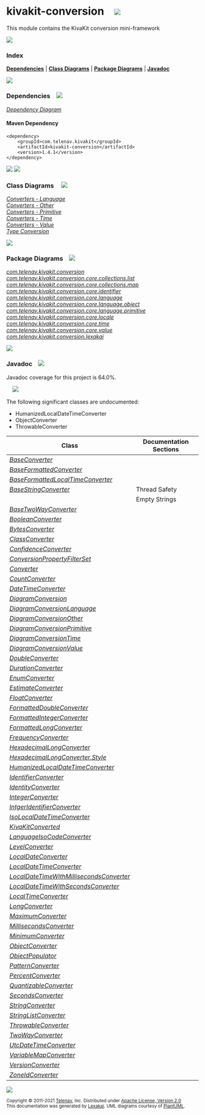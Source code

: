 [//]: # (start-user-text)



[//]: # (end-user-text)

# kivakit-conversion &nbsp;&nbsp; <img src="https://www.kivakit.org/images/puzzle-32.png" srcset="https://www.kivakit.org/images/puzzle-32-2x.png 2x"/>

This module contains the KivaKit conversion mini-framework

<img src="https://www.kivakit.org/images/horizontal-line-512.png" srcset="https://www.kivakit.org/images/horizontal-line-512-2x.png 2x"/>

### Index



[**Dependencies**](#dependencies) | [**Class Diagrams**](#class-diagrams) | [**Package Diagrams**](#package-diagrams) | [**Javadoc**](#javadoc)

<img src="https://www.kivakit.org/images/horizontal-line-512.png" srcset="https://www.kivakit.org/images/horizontal-line-512-2x.png 2x"/>

### Dependencies <a name="dependencies"></a> &nbsp;&nbsp; <img src="https://www.kivakit.org/images/dependencies-32.png" srcset="https://www.kivakit.org/images/dependencies-32-2x.png 2x"/>

[*Dependency Diagram*](https://www.kivakit.org/1.4.1/lexakai/kivakit/kivakit-conversion/documentation/diagrams/dependencies.svg)

#### Maven Dependency

    <dependency>
        <groupId>com.telenav.kivakit</groupId>
        <artifactId>kivakit-conversion</artifactId>
        <version>1.4.1</version>
    </dependency>

<img src="https://www.kivakit.org/images/horizontal-line-128.png" srcset="https://www.kivakit.org/images/horizontal-line-128-2x.png 2x"/>

[//]: # (start-user-text)



[//]: # (end-user-text)

<img src="https://www.kivakit.org/images/horizontal-line-128.png" srcset="https://www.kivakit.org/images/horizontal-line-128-2x.png 2x"/>

### Class Diagrams <a name="class-diagrams"></a> &nbsp; &nbsp; <img src="https://www.kivakit.org/images/diagram-40.png" srcset="https://www.kivakit.org/images/diagram-40-2x.png 2x"/>

[*Converters - Language*](https://www.kivakit.org/1.4.1/lexakai/kivakit/kivakit-conversion/documentation/diagrams/diagram-conversion-language.svg)  
[*Converters - Other*](https://www.kivakit.org/1.4.1/lexakai/kivakit/kivakit-conversion/documentation/diagrams/diagram-conversion-other.svg)  
[*Converters - Primitive*](https://www.kivakit.org/1.4.1/lexakai/kivakit/kivakit-conversion/documentation/diagrams/diagram-conversion-primitive.svg)  
[*Converters - Time*](https://www.kivakit.org/1.4.1/lexakai/kivakit/kivakit-conversion/documentation/diagrams/diagram-conversion-time.svg)  
[*Converters - Value*](https://www.kivakit.org/1.4.1/lexakai/kivakit/kivakit-conversion/documentation/diagrams/diagram-conversion-value.svg)  
[*Type Conversion*](https://www.kivakit.org/1.4.1/lexakai/kivakit/kivakit-conversion/documentation/diagrams/diagram-conversion.svg)

<img src="https://www.kivakit.org/images/horizontal-line-128.png" srcset="https://www.kivakit.org/images/horizontal-line-128-2x.png 2x"/>

### Package Diagrams <a name="package-diagrams"></a> &nbsp;&nbsp; <img src="https://www.kivakit.org/images/box-32.png" srcset="https://www.kivakit.org/images/box-32-2x.png 2x"/>

[*com.telenav.kivakit.conversion*](https://www.kivakit.org/1.4.1/lexakai/kivakit/kivakit-conversion/documentation/diagrams/com.telenav.kivakit.conversion.svg)  
[*com.telenav.kivakit.conversion.core.collections.list*](https://www.kivakit.org/1.4.1/lexakai/kivakit/kivakit-conversion/documentation/diagrams/com.telenav.kivakit.conversion.core.collections.list.svg)  
[*com.telenav.kivakit.conversion.core.collections.map*](https://www.kivakit.org/1.4.1/lexakai/kivakit/kivakit-conversion/documentation/diagrams/com.telenav.kivakit.conversion.core.collections.map.svg)  
[*com.telenav.kivakit.conversion.core.identifier*](https://www.kivakit.org/1.4.1/lexakai/kivakit/kivakit-conversion/documentation/diagrams/com.telenav.kivakit.conversion.core.identifier.svg)  
[*com.telenav.kivakit.conversion.core.language*](https://www.kivakit.org/1.4.1/lexakai/kivakit/kivakit-conversion/documentation/diagrams/com.telenav.kivakit.conversion.core.language.svg)  
[*com.telenav.kivakit.conversion.core.language.object*](https://www.kivakit.org/1.4.1/lexakai/kivakit/kivakit-conversion/documentation/diagrams/com.telenav.kivakit.conversion.core.language.object.svg)  
[*com.telenav.kivakit.conversion.core.language.primitive*](https://www.kivakit.org/1.4.1/lexakai/kivakit/kivakit-conversion/documentation/diagrams/com.telenav.kivakit.conversion.core.language.primitive.svg)  
[*com.telenav.kivakit.conversion.core.locale*](https://www.kivakit.org/1.4.1/lexakai/kivakit/kivakit-conversion/documentation/diagrams/com.telenav.kivakit.conversion.core.locale.svg)  
[*com.telenav.kivakit.conversion.core.time*](https://www.kivakit.org/1.4.1/lexakai/kivakit/kivakit-conversion/documentation/diagrams/com.telenav.kivakit.conversion.core.time.svg)  
[*com.telenav.kivakit.conversion.core.value*](https://www.kivakit.org/1.4.1/lexakai/kivakit/kivakit-conversion/documentation/diagrams/com.telenav.kivakit.conversion.core.value.svg)  
[*com.telenav.kivakit.conversion.lexakai*](https://www.kivakit.org/1.4.1/lexakai/kivakit/kivakit-conversion/documentation/diagrams/com.telenav.kivakit.conversion.lexakai.svg)

<img src="https://www.kivakit.org/images/horizontal-line-128.png" srcset="https://www.kivakit.org/images/horizontal-line-128-2x.png 2x"/>

### Javadoc <a name="javadoc"></a> &nbsp;&nbsp; <img src="https://www.kivakit.org/images/books-32.png" srcset="https://www.kivakit.org/images/books-32-2x.png 2x"/>

Javadoc coverage for this project is 64.0%.  
  
&nbsp; &nbsp; <img src="https://www.kivakit.org/images/meter-60-96.png" srcset="https://www.kivakit.org/images/meter-60-96-2x.png 2x"/>


The following significant classes are undocumented:  

- HumanizedLocalDateTimeConverter  
- ObjectConverter  
- ThrowableConverter

| Class | Documentation Sections |
|---|---|
| [*BaseConverter*](https://www.kivakit.org/1.4.1/javadoc/kivakit/kivakit.conversion/com/telenav/kivakit/conversion/BaseConverter.html) |  |  
| [*BaseFormattedConverter*](https://www.kivakit.org/1.4.1/javadoc/kivakit/kivakit.conversion/com/telenav/kivakit/conversion/core/time/BaseFormattedConverter.html) |  |  
| [*BaseFormattedLocalTimeConverter*](https://www.kivakit.org/1.4.1/javadoc/kivakit/kivakit.conversion/com/telenav/kivakit/conversion/core/time/BaseFormattedLocalTimeConverter.html) |  |  
| [*BaseStringConverter*](https://www.kivakit.org/1.4.1/javadoc/kivakit/kivakit.conversion/com/telenav/kivakit/conversion/BaseStringConverter.html) | Thread Safety |  
| | Empty Strings |  
| [*BaseTwoWayConverter*](https://www.kivakit.org/1.4.1/javadoc/kivakit/kivakit.conversion/com/telenav/kivakit/conversion/BaseTwoWayConverter.html) |  |  
| [*BooleanConverter*](https://www.kivakit.org/1.4.1/javadoc/kivakit/kivakit.conversion/com/telenav/kivakit/conversion/core/language/primitive/BooleanConverter.html) |  |  
| [*BytesConverter*](https://www.kivakit.org/1.4.1/javadoc/kivakit/kivakit.conversion/com/telenav/kivakit/conversion/core/value/BytesConverter.html) |  |  
| [*ClassConverter*](https://www.kivakit.org/1.4.1/javadoc/kivakit/kivakit.conversion/com/telenav/kivakit/conversion/core/language/ClassConverter.html) |  |  
| [*ConfidenceConverter*](https://www.kivakit.org/1.4.1/javadoc/kivakit/kivakit.conversion/com/telenav/kivakit/conversion/core/value/ConfidenceConverter.html) |  |  
| [*ConversionPropertyFilterSet*](https://www.kivakit.org/1.4.1/javadoc/kivakit/kivakit.conversion/com/telenav/kivakit/conversion/core/language/object/ConversionPropertyFilterSet.html) |  |  
| [*Converter*](https://www.kivakit.org/1.4.1/javadoc/kivakit/kivakit.conversion/com/telenav/kivakit/conversion/Converter.html) |  |  
| [*CountConverter*](https://www.kivakit.org/1.4.1/javadoc/kivakit/kivakit.conversion/com/telenav/kivakit/conversion/core/value/CountConverter.html) |  |  
| [*DateTimeConverter*](https://www.kivakit.org/1.4.1/javadoc/kivakit/kivakit.conversion/com/telenav/kivakit/conversion/core/time/DateTimeConverter.html) |  |  
| [*DiagramConversion*](https://www.kivakit.org/1.4.1/javadoc/kivakit/kivakit.conversion/com/telenav/kivakit/conversion/lexakai/DiagramConversion.html) |  |  
| [*DiagramConversionLanguage*](https://www.kivakit.org/1.4.1/javadoc/kivakit/kivakit.conversion/com/telenav/kivakit/conversion/lexakai/DiagramConversionLanguage.html) |  |  
| [*DiagramConversionOther*](https://www.kivakit.org/1.4.1/javadoc/kivakit/kivakit.conversion/com/telenav/kivakit/conversion/lexakai/DiagramConversionOther.html) |  |  
| [*DiagramConversionPrimitive*](https://www.kivakit.org/1.4.1/javadoc/kivakit/kivakit.conversion/com/telenav/kivakit/conversion/lexakai/DiagramConversionPrimitive.html) |  |  
| [*DiagramConversionTime*](https://www.kivakit.org/1.4.1/javadoc/kivakit/kivakit.conversion/com/telenav/kivakit/conversion/lexakai/DiagramConversionTime.html) |  |  
| [*DiagramConversionValue*](https://www.kivakit.org/1.4.1/javadoc/kivakit/kivakit.conversion/com/telenav/kivakit/conversion/lexakai/DiagramConversionValue.html) |  |  
| [*DoubleConverter*](https://www.kivakit.org/1.4.1/javadoc/kivakit/kivakit.conversion/com/telenav/kivakit/conversion/core/language/primitive/DoubleConverter.html) |  |  
| [*DurationConverter*](https://www.kivakit.org/1.4.1/javadoc/kivakit/kivakit.conversion/com/telenav/kivakit/conversion/core/time/DurationConverter.html) |  |  
| [*EnumConverter*](https://www.kivakit.org/1.4.1/javadoc/kivakit/kivakit.conversion/com/telenav/kivakit/conversion/core/language/EnumConverter.html) |  |  
| [*EstimateConverter*](https://www.kivakit.org/1.4.1/javadoc/kivakit/kivakit.conversion/com/telenav/kivakit/conversion/core/value/EstimateConverter.html) |  |  
| [*FloatConverter*](https://www.kivakit.org/1.4.1/javadoc/kivakit/kivakit.conversion/com/telenav/kivakit/conversion/core/language/primitive/FloatConverter.html) |  |  
| [*FormattedDoubleConverter*](https://www.kivakit.org/1.4.1/javadoc/kivakit/kivakit.conversion/com/telenav/kivakit/conversion/core/language/primitive/FormattedDoubleConverter.html) |  |  
| [*FormattedIntegerConverter*](https://www.kivakit.org/1.4.1/javadoc/kivakit/kivakit.conversion/com/telenav/kivakit/conversion/core/language/primitive/FormattedIntegerConverter.html) |  |  
| [*FormattedLongConverter*](https://www.kivakit.org/1.4.1/javadoc/kivakit/kivakit.conversion/com/telenav/kivakit/conversion/core/language/primitive/FormattedLongConverter.html) |  |  
| [*FrequencyConverter*](https://www.kivakit.org/1.4.1/javadoc/kivakit/kivakit.conversion/com/telenav/kivakit/conversion/core/time/FrequencyConverter.html) |  |  
| [*HexadecimalLongConverter*](https://www.kivakit.org/1.4.1/javadoc/kivakit/kivakit.conversion/com/telenav/kivakit/conversion/core/language/primitive/HexadecimalLongConverter.html) |  |  
| [*HexadecimalLongConverter.Style*](https://www.kivakit.org/1.4.1/javadoc/kivakit/kivakit.conversion/com/telenav/kivakit/conversion/core/language/primitive/HexadecimalLongConverter.Style.html) |  |  
| [*HumanizedLocalDateTimeConverter*](https://www.kivakit.org/1.4.1/javadoc/kivakit/kivakit.conversion/com/telenav/kivakit/conversion/core/time/HumanizedLocalDateTimeConverter.html) |  |  
| [*IdentifierConverter*](https://www.kivakit.org/1.4.1/javadoc/kivakit/kivakit.conversion/com/telenav/kivakit/conversion/core/identifier/IdentifierConverter.html) |  |  
| [*IdentityConverter*](https://www.kivakit.org/1.4.1/javadoc/kivakit/kivakit.conversion/com/telenav/kivakit/conversion/core/language/IdentityConverter.html) |  |  
| [*IntegerConverter*](https://www.kivakit.org/1.4.1/javadoc/kivakit/kivakit.conversion/com/telenav/kivakit/conversion/core/language/primitive/IntegerConverter.html) |  |  
| [*IntgerIdentifierConverter*](https://www.kivakit.org/1.4.1/javadoc/kivakit/kivakit.conversion/com/telenav/kivakit/conversion/core/identifier/IntgerIdentifierConverter.html) |  |  
| [*IsoLocalDateTimeConverter*](https://www.kivakit.org/1.4.1/javadoc/kivakit/kivakit.conversion/com/telenav/kivakit/conversion/core/time/IsoLocalDateTimeConverter.html) |  |  
| [*KivaKitConverted*](https://www.kivakit.org/1.4.1/javadoc/kivakit/kivakit.conversion/com/telenav/kivakit/conversion/core/language/object/KivaKitConverted.html) |  |  
| [*LanguageIsoCodeConverter*](https://www.kivakit.org/1.4.1/javadoc/kivakit/kivakit.conversion/com/telenav/kivakit/conversion/core/locale/LanguageIsoCodeConverter.html) |  |  
| [*LevelConverter*](https://www.kivakit.org/1.4.1/javadoc/kivakit/kivakit.conversion/com/telenav/kivakit/conversion/core/value/LevelConverter.html) |  |  
| [*LocalDateConverter*](https://www.kivakit.org/1.4.1/javadoc/kivakit/kivakit.conversion/com/telenav/kivakit/conversion/core/time/LocalDateConverter.html) |  |  
| [*LocalDateTimeConverter*](https://www.kivakit.org/1.4.1/javadoc/kivakit/kivakit.conversion/com/telenav/kivakit/conversion/core/time/LocalDateTimeConverter.html) |  |  
| [*LocalDateTimeWithMillisecondsConverter*](https://www.kivakit.org/1.4.1/javadoc/kivakit/kivakit.conversion/com/telenav/kivakit/conversion/core/time/LocalDateTimeWithMillisecondsConverter.html) |  |  
| [*LocalDateTimeWithSecondsConverter*](https://www.kivakit.org/1.4.1/javadoc/kivakit/kivakit.conversion/com/telenav/kivakit/conversion/core/time/LocalDateTimeWithSecondsConverter.html) |  |  
| [*LocalTimeConverter*](https://www.kivakit.org/1.4.1/javadoc/kivakit/kivakit.conversion/com/telenav/kivakit/conversion/core/time/LocalTimeConverter.html) |  |  
| [*LongConverter*](https://www.kivakit.org/1.4.1/javadoc/kivakit/kivakit.conversion/com/telenav/kivakit/conversion/core/language/primitive/LongConverter.html) |  |  
| [*MaximumConverter*](https://www.kivakit.org/1.4.1/javadoc/kivakit/kivakit.conversion/com/telenav/kivakit/conversion/core/value/MaximumConverter.html) |  |  
| [*MillisecondsConverter*](https://www.kivakit.org/1.4.1/javadoc/kivakit/kivakit.conversion/com/telenav/kivakit/conversion/core/time/MillisecondsConverter.html) |  |  
| [*MinimumConverter*](https://www.kivakit.org/1.4.1/javadoc/kivakit/kivakit.conversion/com/telenav/kivakit/conversion/core/value/MinimumConverter.html) |  |  
| [*ObjectConverter*](https://www.kivakit.org/1.4.1/javadoc/kivakit/kivakit.conversion/com/telenav/kivakit/conversion/core/language/object/ObjectConverter.html) |  |  
| [*ObjectPopulator*](https://www.kivakit.org/1.4.1/javadoc/kivakit/kivakit.conversion/com/telenav/kivakit/conversion/core/language/object/ObjectPopulator.html) |  |  
| [*PatternConverter*](https://www.kivakit.org/1.4.1/javadoc/kivakit/kivakit.conversion/com/telenav/kivakit/conversion/core/language/PatternConverter.html) |  |  
| [*PercentConverter*](https://www.kivakit.org/1.4.1/javadoc/kivakit/kivakit.conversion/com/telenav/kivakit/conversion/core/value/PercentConverter.html) |  |  
| [*QuantizableConverter*](https://www.kivakit.org/1.4.1/javadoc/kivakit/kivakit.conversion/com/telenav/kivakit/conversion/core/value/QuantizableConverter.html) |  |  
| [*SecondsConverter*](https://www.kivakit.org/1.4.1/javadoc/kivakit/kivakit.conversion/com/telenav/kivakit/conversion/core/time/SecondsConverter.html) |  |  
| [*StringConverter*](https://www.kivakit.org/1.4.1/javadoc/kivakit/kivakit.conversion/com/telenav/kivakit/conversion/StringConverter.html) |  |  
| [*StringListConverter*](https://www.kivakit.org/1.4.1/javadoc/kivakit/kivakit.conversion/com/telenav/kivakit/conversion/core/collections/list/StringListConverter.html) |  |  
| [*ThrowableConverter*](https://www.kivakit.org/1.4.1/javadoc/kivakit/kivakit.conversion/com/telenav/kivakit/conversion/core/language/ThrowableConverter.html) |  |  
| [*TwoWayConverter*](https://www.kivakit.org/1.4.1/javadoc/kivakit/kivakit.conversion/com/telenav/kivakit/conversion/TwoWayConverter.html) |  |  
| [*UtcDateTimeConverter*](https://www.kivakit.org/1.4.1/javadoc/kivakit/kivakit.conversion/com/telenav/kivakit/conversion/core/time/UtcDateTimeConverter.html) |  |  
| [*VariableMapConverter*](https://www.kivakit.org/1.4.1/javadoc/kivakit/kivakit.conversion/com/telenav/kivakit/conversion/core/collections/map/VariableMapConverter.html) |  |  
| [*VersionConverter*](https://www.kivakit.org/1.4.1/javadoc/kivakit/kivakit.conversion/com/telenav/kivakit/conversion/core/value/VersionConverter.html) |  |  
| [*ZoneIdConverter*](https://www.kivakit.org/1.4.1/javadoc/kivakit/kivakit.conversion/com/telenav/kivakit/conversion/core/time/ZoneIdConverter.html) |  |  

[//]: # (start-user-text)



[//]: # (end-user-text)

<img src="https://www.kivakit.org/images/horizontal-line-512.png" srcset="https://www.kivakit.org/images/horizontal-line-512-2x.png 2x"/>

<sub>Copyright &#169; 2011-2021 [Telenav](https://telenav.com), Inc. Distributed under [Apache License, Version 2.0](LICENSE)</sub>  
<sub>This documentation was generated by [Lexakai](https://lexakai.org). UML diagrams courtesy of [PlantUML](https://plantuml.com).</sub>

